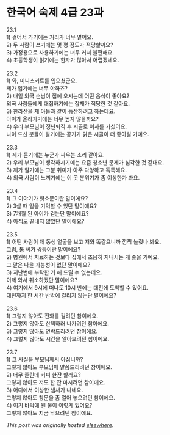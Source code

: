 # 한국어 숙제 4급 23과

<p>23.1<br>1) 걸어서 가기에는 거리가 너무 멀어요.<br>2) 두 사람이 쓰기에는 몇 평 정도가 적당할까요?<br>3) 가정용으로 사용하기에는 너무 커서 불편해요.<br>4) 초등학생이 읽기에는 한자가 많아서 어렵겠네요.<br><br>23.2<br>1) 와, 미니스커트를 입으셨군요.<br>제가 입기에는 너무 야하죠?<br>2) 내일 외국 손님이 집에 오시는데 어떤 음식이 좋아요?<br>외국 사람들에게 대접하기에는 잡채가 적당한 것 같아요.<br>3) 한라산을 제 아들과 같이 등산하려고 하는데요.<br>아이가 올라가기에는 너무 높지 않을까요?<br>4) 우리 부모님이 정년퇴직 후 시골로 이사를 가셨어요.<br>나이 드신 분들이 살기에는 공기가 맑은 시골이 더 좋아실 거예요.<br><br>23.3<br>1) 제가 듣기에는 누군가 싸우는 소리 같아요.<br>2) 우리 부모님이 생각하시기에는 요즘 청소년 문제가 심각한 것 같대요.<br>3) 제가 알기에는 그분 취미가 아주 다양하고 독특해요.<br>4) 외국 사람이 느끼기에는 이 곳 분위기가 좀 이상한가 봐요.<br><br>23.4<br>1) 그 이야기가 헛소문이란 말이에요?<br>2) 3살 때 일을 기억할 수 있단 말이에요?<br>3) 7개월 된 아이가 걷는단 말이에요?<br>4) 아직도 끝내지 않았단 말이에요?<br><br>23.5<br>1) 어떤 사람이 제 동생 얼굴을 보고 저와 똑같으니까 깜짝 놀랐나 봐요.<br>그럼, 톰 씨가 쌍둥이란 말이에요?<br>2) 병원에서 치료하는 것보다 집에서 조용히 지내시는 게 좋을 거예요.<br>그 말은 나을 가능성이 없단 말이에요?<br>3) 지난번에 부탁한 거 해 드릴 수 없는데요.<br>이제 와서 취소하겠단 말이에요?<br>4) 여기에서 9시에 떠나도 10시 반에는 대전에 도착할 수 있어요.<br>대전까지 한 시간 반밖에 걸리지 않는단 말이에요?<br><br>23.6<br>1) 그렇지 않아도 전화를 걸려던 참이에요.<br>2) 그렇지 않아도 산책하러 나가려던 참이에요.<br>3) 그렇지 않아도 연락드리려던 참이에요.<br>4) 그렇지 않아도 시간을 알아보려던 참이에요.<br><br>23.7<br>1) 그 사실을 부모님께서 아십니까?<br>그렇지 않아도 부모님께 말씀드리려던 참이에요.<br>2) 너무 졸린데 커피 한잔 할래요?<br>그렇지 않아도 저도 한 잔 마시려던 참이에요.<br>3) 어디에서 이상한 냄새가 나네요.<br>그렇지 않아도 창문을 좀 열어 놓으려던 참이에요.<br>4) 여기 바닥에 웬 물이 이렇게 있어요?<br>그렇지 않아도 지금 닦으려던 참이에요.</p>


*This post was originally hosted [elsewhere](http://planspace.blogspot.com/2009/07/4-23.html).*
